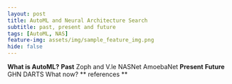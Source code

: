 ```yaml
---
layout: post
title: AutoML and Neural Architecture Search
subtitle: past, present and future
tags: [AutoML, NAS]
feature-img: assets/img/sample_feature_img.png
hide: false
---
```

**What is AutoML?**
**Past**
Zoph and V.le
NASNet
AmoebaNet
**Present**
**Future**
GHN
DARTS
What now?
** references **


